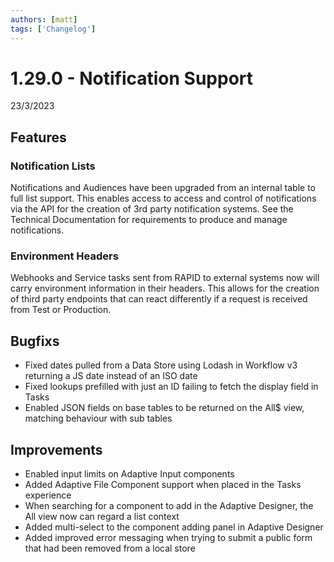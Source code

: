 ```yaml
---
authors: [matt]
tags: ['Changelog']
---
```


# 1.29.0 - Notification Support
23/3/2023

## Features

### Notification Lists

Notifications and Audiences have been upgraded from an internal table to full list support. This enables access to access and control of notifications via the API for the creation of 3rd party notification systems. See the Technical Documentation for requirements to produce and manage notifications.

### Environment Headers

Webhooks and Service tasks sent from RAPID to external systems now will carry environment information in their headers. This allows for the creation of third party endpoints that can react differently if a request is received from Test or Production.

## Bugfixs

- Fixed dates pulled from a Data Store using Lodash in Workflow v3 returning a JS date instead of an ISO date
- Fixed lookups prefilled with just an ID failing to fetch the display field in Tasks
- Enabled JSON fields on base tables to be returned on the All$ view, matching behaviour with sub tables

## Improvements

- Enabled input limits on Adaptive Input components
- Added Adaptive File Component support when placed in the Tasks experience
- When searching for a component to add in the Adaptive Designer, the All view now can regard a list context
- Added multi-select to the component adding panel in Adaptive Designer
- Added improved error messaging when trying to submit a public form that had been removed from a local store